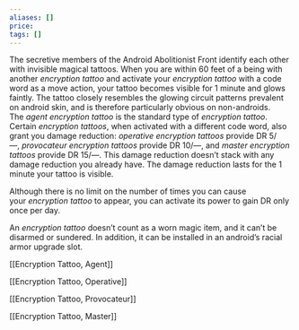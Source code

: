 ```yaml
---
aliases: []
price: 
tags: []
---
```


The secretive members of the Android Abolitionist Front identify each other with invisible magical tattoos. When you are within 60 feet of a being with another _encryption tattoo_ and activate your _encryption tattoo_ with a code word as a move action, your tattoo becomes visible for 1 minute and glows faintly. The tattoo closely resembles the glowing circuit patterns prevalent on android skin, and is therefore particularly obvious on non-androids. The _agent encryption tattoo_ is the standard type of _encryption tattoo_. Certain _encryption tattoos_, when activated with a different code word, also grant you damage reduction: _operative encryption tattoos_ provide DR 5/—, _provocateur encryption tattoos_ provide DR 10/—, and _master encryption tattoos_ provide DR 15/—. This damage reduction doesn’t stack with any damage reduction you already have. The damage reduction lasts for the 1 minute your tattoo is visible.

Although there is no limit on the number of times you can cause your _encryption tattoo_ to appear, you can activate its power to gain DR only once per day.

An _encryption tattoo_ doesn’t count as a worn magic item, and it can’t be disarmed or sundered. In addition, it can be installed in an android’s racial armor upgrade slot.

[[Encryption Tattoo, Agent]]

[[Encryption Tattoo, Operative]]

[[Encryption Tattoo, Provocateur]]

[[Encryption Tattoo, Master]]
